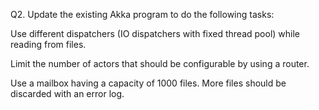 Q2. Update the existing Akka program to do the following tasks:


Use different dispatchers (IO dispatchers with fixed thread pool) while reading from files. 

Limit the number of actors that should be configurable by using a router.

Use a mailbox having a capacity of 1000 files. More files should be discarded with an error log. 
